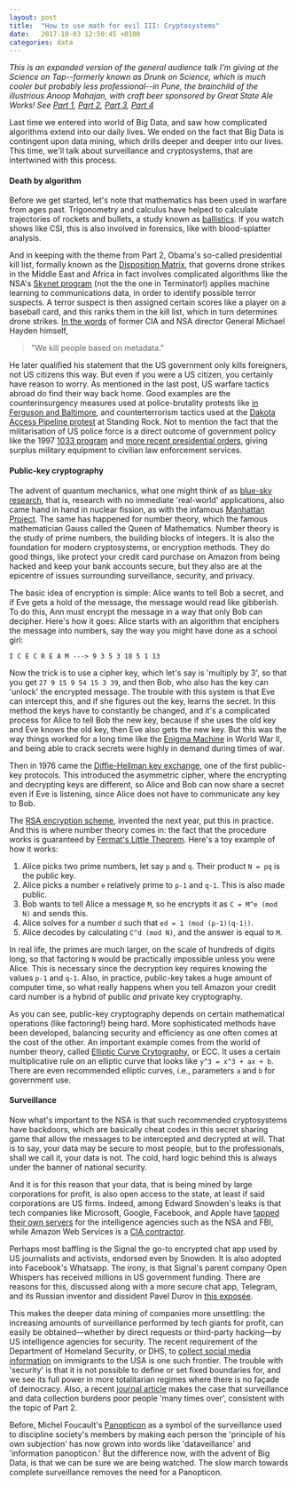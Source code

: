 ```yaml
---
layout: post
title:  "How to use math for evil III: Cryptosystems"
date:   2017-10-03 12:50:45 +0100
categories: data
---
```


*This is an expanded version of the general audience talk I'm giving at the Science on Tap--formerly known as Drunk on Science, which is much cooler but probably less professional--in Pune, the brainchild of the illustrious Anoop Mahajan, with craft beer sponsored by Great State Ale Works! See [Part 1](https://tiwong.github.io/data/2017/09/28/how-to-use-math-for-evil-1.html), [Part 2](https://tiwong.github.io/data/2017/09/30/how-to-use-math-for-evil-2.html), [Part 3](https://tiwong.github.io/data/2017/10/03/how-to-use-math-for-evil-3.html), [Part 4](https://tiwong.github.io/data/2017/10/06/how-to-use-math-for-evil-4.html)*

Last time we entered into world of Big Data, and saw how complicated algorithms extend into our daily lives. We ended on the fact that Big Data is contingent upon data mining, which drills deeper and deeper into our lives. This time, we'll talk about surveillance and cryptosystems, that are intertwined with this process.

#### Death by algorithm

Before we get started, let's note that mathematics has been used in warfare from ages past. Trigonometry and calculus have helped to calculate trajectories of rockets and bullets, a study known as [ballistics](https://en.wikipedia.org/wiki/Ballistics). If you watch shows like CSI, this is also involved in forensics, like with blood-splatter analysis. 

And in keeping with the theme from Part 2, Obama's so-called presidential kill list, formally known as the [Disposition Matrix](https://en.wikipedia.org/wiki/Disposition_Matrix), that governs drone strikes in the Middle East and Africa in fact involves complicated algorithms like the NSA's [Skynet program](https://en.wikipedia.org/wiki/SKYNET_(surveillance_program)) (not the the one in Terminator!) applies machine learning to communications data, in order to identify possible terror suspects. A terror suspect is then assigned certain scores like a player on a baseball card, and this ranks them in the kill list, which in turn determines drone strikes. [In the words](https://www.theguardian.com/commentisfree/2016/feb/21/death-from-above-nia-csa-skynet-algorithm-drones-pakistan) of former CIA and NSA director General Michael Hayden himself, 

> "We kill people based on metadata."

He later qualified his statement that the US government only kills foreigners, not US citizens this way. But even if you were a US citizen, you certainly have reason to worry. As mentioned in the last post, US warfare tactics abroad do find their way back home. Good examples are the counterinsurgency measures used at police-brutality protests like [in Ferguson and Baltimore](https://gizmodo.com/welcome-to-the-new-age-of-counterinsurgency-policing-1702621152),  and counterterrorism tactics used at the [Dakota Access Pipeline protest](https://theintercept.com/2017/05/27/leaked-documents-reveal-security-firms-counterterrorism-tactics-at-standing-rock-to-defeat-pipeline-insurgencies/) at Standing Rock. Not to mention the fact that the militarisation of US police force is a direct outcome of government policy like the 1997 [1033 program](https://en.wikipedia.org/wiki/1033_program) and [more recent presidential orders](https://www.theguardian.com/us-news/2017/aug/28/donald-trump-news-police-military-style-weapons-vehicles), giving surplus military equipment to civilian law enforcement services.

#### Public-key cryptography 

The advent of quantum mechanics, what one might think of as [blue-sky research](https://en.wikipedia.org/wiki/Blue_skies_research), that is, research with no immediate 'real-world' applications, also came hand in hand in nuclear fission, as with the infamous [Manhattan Project](https://en.wikipedia.org/wiki/Manhattan_Project). The same has happened for number theory, which the famous mathematician Gauss called the Queen of Mathematics. Number theory is the study of prime numbers, the building blocks of integers. It is also the foundation for modern cryptosystems, or encryption methods. They do good things, like protect your credit card purchase on Amazon from being hacked and keep your bank accounts secure, but they also are at the epicentre of issues surrounding surveillance, security, and privacy.

The basic idea of encryption is simple: Alice wants to tell Bob a secret, and if Eve gets a hold of the message, the message would read like gibberish. To do this, Ann must encrypt the message in a way that only Bob can decipher. Here's how it goes: Alice starts with an algorithm that enciphers the message into numbers, say the way you might have done as a school girl:
```
I C E C R E A M ---> 9 3 5 3 18 5 1 13
```
Now the trick is to use a cipher key, which let's say is 'multiply by 3', so that you get 
`27 9 15 9 54 15 3 39`, and then Bob, who also has the key can 'unlock' the encrypted message. The trouble with this system is that Eve can intercept this, and if she figures out the key, learns the secret. In this method the keys have to constantly be changed, and it's a complicated process for Alice to tell Bob the new key, because if she uses the old key and Eve knows the old key, then Eve also gets the new key. But this was the way things worked for a long time like the [Enigma Machine](https://en.wikipedia.org/wiki/Enigma_machine) in World War II, and being able to crack secrets were highly in demand during times of war.

Then in 1976 came the [Diffie-Hellman key exchange](https://en.wikipedia.org/wiki/Diffie–Hellman_key_exchange), one of the first public-key protocols. This introduced the asymmetric cipher, where the encrypting and decrypting keys are different, so Alice and Bob can now share a secret even if Eve is listening, since Alice does not have to communicate any key to Bob.

The [RSA encryption scheme](https://en.wikipedia.org/wiki/RSA_(algorithm)), invented the next year, put this in practice. And this is where number theory comes in: the fact that the procedure works is guaranteed by [Fermat's Little Theorem](https://en.wikipedia.org/wiki/Fermat%27s_little_theorem). Here's a toy example of how it works: 

1. Alice picks two prime numbers, let say `p` and `q`. Their product `N = pq` is the public key.
2. Alice picks a number `e` relatively prime to `p-1` and `q-1`. This is also made public.
3. Bob wants to tell Alice a message `M`, so he encrypts it as `C = M^e (mod N)` and sends this.
4. Alice solves for a number `d` such that `ed = 1 (mod (p-1)(q-1))`.
5. Alice decodes by calculating `C^d (mod N)`, and the answer is equal to `M`.

In real life, the primes are much larger, on the scale of hundreds of digits long, so that factoring `N` would be practically impossible unless you were Alice. This is necessary since the decryption key requires knowing the values `p-1` and `q-1`. Also, in practice, public-key takes a huge amount of computer time, so what really happens when you tell Amazon your credit card number is a hybrid of public *and* private key cryptography.

As you can see, public-key cryptography depends on certain mathematical operations (like factoring!) being hard. More sophisticated methods have been developed, balancing security  and efficiency as one often comes at the cost of the other. An important example comes from the world of number theory, called [Elliptic Curve Crytography](https://en.wikipedia.org/wiki/Elliptic-curve_cryptography), or ECC. It uses a certain multiplicative rule on an elliptic curve that looks like `y^3 = x^3 + ax + b`. There are even recommended elliptic curves, i.e., parameters `a` and `b` for government use. 

#### Surveillance

Now what's important to the NSA is that such recommended cryptosystems have backdoors, which are basically cheat codes in this secret sharing game that allow the messages to be intercepted and decrypted at will. That is to say, your data may be secure to most people, but to the professionals, shall we call it, your data is not. The cold, hard logic behind this is always under the banner of national security. 

And it is for this reason that your data, that is being mined by large corporations for profit, is also open access to the state, at least if said corporations are US firms. Indeed, among Edward Snowden's leaks is that tech companies like Microsoft, Google, Facebook, and Apple have [tapped their own servers](https://www.theatlantic.com/technology/archive/2014/07/the-details-about-the-cias-deal-with-amazon/374632/) for the intelligence agencies such as the NSA and FBI, while Amazon Web Services is a [CIA contractor](https://www.theatlantic.com/technology/archive/2014/07/the-details-about-the-cias-deal-with-amazon/374632/).

Perhaps most baffling is the Signal the go-to encrypted chat app used by US journalists and activists, endorsed even by Snowden. It is also adopted into Facebook's Whatsapp. The irony, is that Signal's parent company Open Whispers has received millions in US government funding. There are reasons for this, discussed along with a more secure chat app, Telegram, and its Russian inventor and dissident Pavel Durov in [this exposée](https://thebaffler.com/salvos/the-crypto-keepers-levine).

This makes the deeper data mining of companies more unsettling: the increasing amounts of surveillance performed by tech giants for profit, can easily be obtained—whether by direct requests or third-party hacking—by US intelligence agencies for security. The recent requirement of the Department of Homeland Security, or DHS, to [collect social media information](https://www.nytimes.com/2017/09/28/us/politics/immigrants-social-media-trump.html) on immigrants to the USA is one such frontier. The trouble with 'security' is that it is not possible to define or set fixed boundaries for, and we see its full power in more totalitarian regimes where there is no façade of democracy. Also, a recent [journal article](http://openscholarship.wustl.edu/cgi/viewcontent.cgi?article=6265&context=law_lawreview) makes the case that surveillance and data collection burdens poor people 'many times over', consistent with the topic of Part 2.

Before, Michel Foucault's [Panopticon](https://en.wikipedia.org/wiki/Panopticism) as a symbol of the surveillance used to discipline society's members by making each person the 'principle of his own subjection' has now grown into words like 'dataveillance' and 'information panopticon.' But the difference now, with the advent of Big Data, is that we can be sure we are being watched. The slow march towards complete surveillance removes the need for a Panopticon. 